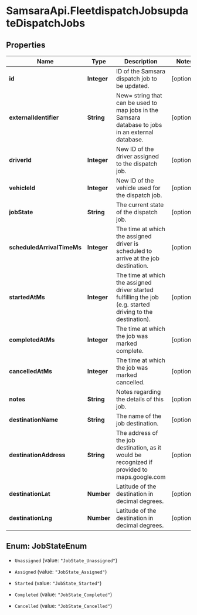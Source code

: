 # SamsaraApi.FleetdispatchJobsupdateDispatchJobs

## Properties
Name | Type | Description | Notes
------------ | ------------- | ------------- | -------------
**id** | **Integer** | ID of the Samsara dispatch job to be updated. | [optional] 
**externalIdentifier** | **String** | New&#x3D; string that can be used to map jobs in the Samsara database to jobs in an external database. | [optional] 
**driverId** | **Integer** | New ID of the driver assigned to the dispatch job. | [optional] 
**vehicleId** | **Integer** | New ID of the vehicle used for the dispatch job. | [optional] 
**jobState** | **String** | The current state of the dispatch job. | [optional] 
**scheduledArrivalTimeMs** | **Integer** | The time at which the assigned driver is scheduled to arrive at the job destination. | [optional] 
**startedAtMs** | **Integer** | The time at which the assigned driver started fulfilling the job (e.g. started driving to the destination). | [optional] 
**completedAtMs** | **Integer** | The time at which the job was marked complete. | [optional] 
**cancelledAtMs** | **Integer** | The time at which the job was marked cancelled. | [optional] 
**notes** | **String** | Notes regarding the details of this job. | [optional] 
**destinationName** | **String** | The name of the job destination. | [optional] 
**destinationAddress** | **String** | The address of the job destination, as it would be recognized if provided to maps.google.com | [optional] 
**destinationLat** | **Number** | Latitude of the destination in decimal degrees. | [optional] 
**destinationLng** | **Number** | Latitude of the destination in decimal degrees. | [optional] 


<a name="JobStateEnum"></a>
## Enum: JobStateEnum


* `Unassigned` (value: `"JobState_Unassigned"`)

* `Assigned` (value: `"JobState_Assigned"`)

* `Started` (value: `"JobState_Started"`)

* `Completed` (value: `"JobState_Completed"`)

* `Cancelled` (value: `"JobState_Cancelled"`)




